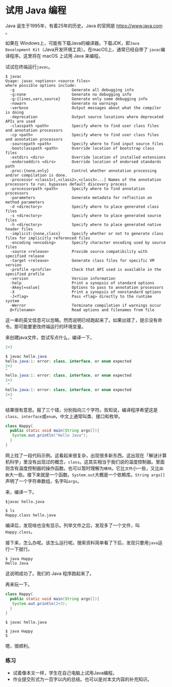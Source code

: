# 试用 Java 编程



Java 诞生于1995年，有着25年的历史。Java 的官网是 https://www.java.com 。



如果在 Windows上，可能有下载Java的编译器。下载JDK，即`Java Development Kit`（Java开发环境工具）。在macOS上，通常已经自带了 `javac`编译程序。这里将在 macOS 上试用 Java 来编程。



试试在终端运行`javac`。

```shell
$ javac
Usage: javac <options> <source files>
where possible options include:
  -g                         Generate all debugging info
  -g:none                    Generate no debugging info
  -g:{lines,vars,source}     Generate only some debugging info
  -nowarn                    Generate no warnings
  -verbose                   Output messages about what the compiler is doing
  -deprecation               Output source locations where deprecated APIs are used
  -classpath <path>          Specify where to find user class files and annotation processors
  -cp <path>                 Specify where to find user class files and annotation processors
  -sourcepath <path>         Specify where to find input source files
  -bootclasspath <path>      Override location of bootstrap class files
  -extdirs <dirs>            Override location of installed extensions
  -endorseddirs <dirs>       Override location of endorsed standards path
  -proc:{none,only}          Control whether annotation processing and/or compilation is done.
  -processor <class1>[,<class2>,<class3>...] Names of the annotation processors to run; bypasses default discovery process
  -processorpath <path>      Specify where to find annotation processors
  -parameters                Generate metadata for reflection on method parameters
  -d <directory>             Specify where to place generated class files
  -s <directory>             Specify where to place generated source files
  -h <directory>             Specify where to place generated native header files
  -implicit:{none,class}     Specify whether or not to generate class files for implicitly referenced files
  -encoding <encoding>       Specify character encoding used by source files
  -source <release>          Provide source compatibility with specified release
  -target <release>          Generate class files for specific VM version
  -profile <profile>         Check that API used is available in the specified profile
  -version                   Version information
  -help                      Print a synopsis of standard options
  -Akey[=value]              Options to pass to annotation processors
  -X                         Print a synopsis of nonstandard options
  -J<flag>                   Pass <flag> directly to the runtime system
  -Werror                    Terminate compilation if warnings occur
  @<filename>                Read options and filenames from file
```

这一串的英文信息可以忽略。然而说明已经跑起来了。如果出错了，提示没有命令。那可能要更改终端运行的环境变量。



来创建java文件，尝试写点什么，编译一下。

```java
2+3
```

```java
$ javac hello.java
hello.java:1: error: class, interface, or enum expected
2+3
^
hello.java:1: error: class, interface, or enum expected
2+3
 ^
hello.java:1: error: class, interface, or enum expected
2+3
  ^
```

结果很有意思。报了三个错，分别指向三个字符。告知说，编译程序希望这是`class`、`interface`或`enum`，中文上通常叫类、接口和枚举。

```java
class Happy{ 
  public static void main(String args[]){  
   System.out.println("Hello Java");  
  }  
}
```

网上找了一段代码示例。这看起来很复杂，出现很多新东西。这出现在「解谜计算机科学」里没有出现过的概念，`class`。这其实相当于我们说的温度控制器。里面则含有温度控制器的操作函数。也可以暂时理解为`模块`。它比`文件`小一些，又比`函数`大一些。接下来就是一个函数。`System.out`大概是一个依赖库。`String args[]`声明了一个字符串数组，名字叫`args`。



来，编译一下。

```shell
$javac hello.java

$ ls
Happy.class	hello.java	
```

编译后，发现啥也没有显示。列举文件之后，发现多了一个文件，叫`Happy.class`。



接下来，怎么办呢。该怎么运行呢。搜索资料简单看了下后，发现只要用`java`运行一下就行。

```shell
$ java Happy
Hello Java
```

这说明成功了。我们的 Java 程序跑起来了。



再来玩一下。

```java
class Happy{ 
  public static void main(String args[]){  
   System.out.println(2+3);  
  }  
}
```

```shell
$ javac hello.java

$ java Happy
5
```

嗯，很顺利。



### 练习

* 试着像本文一样，学生在自己电脑上试用Java编程。
* 作业提交形式为一百字以内的总结。也可以是对本文内容的补充知识。

